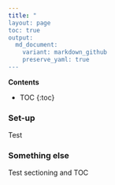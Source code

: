 ```yaml
---
title: "
layout: page
toc: true
output:
  md_document:
    variant: markdown_github
    preserve_yaml: true
---
```





**Contents**
* TOC
{:toc}





### Set-up


Test 

### Something else

Test sectioning and TOC